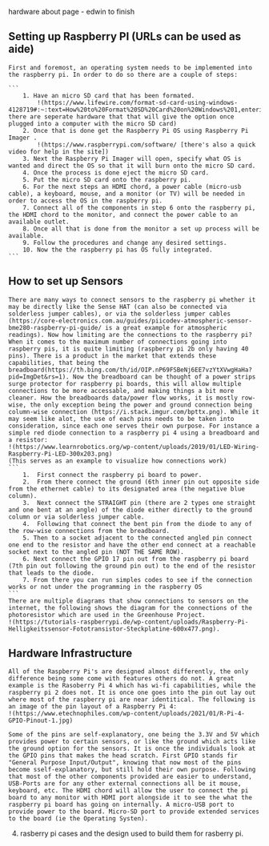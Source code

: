 hardware about page - edwin to finish

## Setting up Raspberry PI (URLs can be used as aide)

    First and foremost, an operating system needs to be implemented into the raspberry pi. In order to do so there are a couple of steps:

    ```
        1. Have an micro SD card that has been formated.
            !(https://www.lifewire.com/format-sd-card-using-windows-4128719#:~:text=How%20to%20Format%20SD%20Card%20on%20Windows%201,entering%20it%20into%20the%20Volume%20label.%20See%20More, there are seperate hardware that that will give the option once plugged into a computer with the micro SD card)
        2. Once that is done get the Raspberry Pi OS using Raspberry Pi Imager .
            !(https://www.raspberrypi.com/software/ [there's also a quick video for help in the site])
        3. Next the Raspberry Pi Imager will open, specify what OS is wanted and direct the OS so that it will burn onto the micro SD card.
        4. Once the process is done eject the micro SD card.
        5. Put the micro SD card onto the raspberry pi.
        6. For the next steps an HDMI chord, a power cable (micro-usb cable), a keyboard, mouse, and a monitor (or TV) will be needed in order to access the OS in the raspberry pi.
        7. Connect all of the components in step 6 onto the raspberry pi,  the HDMI chord to the monitor, and connect the power cable to an available outlet.
        8. Once all that is done from the monitor a set up process will be available.
        9. Follow the procedures and change any desired settings.
        10. Now the the raspberry pi has OS fully integrated.
    ```

## How to set up Sensors

    There are many ways to connect sensors to the raspberry pi whether it may be directly like the Sense HAT (can also be connected via solderless jumper cables), or via the solderless jumper cables (https://core-electronics.com.au/guides/piicodev-atmospheric-sensor-bme280-raspberry-pi-guide/ is a great example for atmospheric readings). Now how limiting are the connections to the raspberry pi? When it comes to the maximum number of connections going into raspberry pis, it is quite limiting (raspberry pi 2b only having 40 pins). There is a product in the market that extends these capabilities, that being the breadboard(https://th.bing.com/th/id/OIP.nP69FSBeNj6EE7vzYtXVwgHaHa?pid=ImgDet&rs=1). Now the breadboard can be thought of a power strips surge protector for raspberry pi boards, this will allow multiple connections to be more accessable, and making things a bit more cleaner. How the breadboards data/power flow works, it is mostly row-wise, the only exception being the power and ground connection being column-wise connection (https://i.stack.imgur.com/bpttx.png). While it may seem like alot, the use of each pins needs to be taken into consideration, since each one serves their own purpose. For instance a simple red diode connection to a raspberry pi 4 using a breadboard and a resistor: 
    !(https://www.learnrobotics.org/wp-content/uploads/2019/01/LED-Wiring-Raspberry-Pi-LED-300x203.png)
    (This serves as an example to visualize how connections work)
    ```
        1.  First connect the raspberry pi board to power.
        2.  From there connect the ground (6th inner pin out opposite side from the ethernet cable) to its designated area (the negative blue column).
        3.  Next connect the STRAIGHT pin (there are 2 types one straight and one bent at an angle) of the diode either directly to the ground column or via solderless jumper cable.
        4.  Following that connect the bent pin from the diode to any of the row-wise connections from the breadboard.
        5. Then to a socket adjacent to the connected angled pin connect one end to the resistor and have the other end connect at a reachable socket next to the angled pin (NOT THE SAME ROW).
        6. Next connect the GPIO 17 pin out from the raspberry pi board (7th pin out following the ground pin out) to the end of the resistor that leads to the diode.
        7. From there you can run simples codes to see if the connection works or not under the programming in the raspberry OS
    ```
    There are multiple diagrams that show connections to sensors on the internet, the following shows the diagram for the connections of the photoresistor which are used in the Greenhouse Project. 
    !(https://tutorials-raspberrypi.de/wp-content/uploads/Raspberry-Pi-Helligkeitssensor-Fototransistor-Steckplatine-600x477.png).
    

## Hardware Infrastructure

    All of the Raspberry Pi's are designed almost differently, the only difference being some come with features others do not. A great example is the Rasoberry Pi 4 which has wi-fi capabilities, while the raspberry pi 2 does not. It is once one goes into the pin out lay out where most of the raspberry pi are near identitical. The following is an image of the pin layout of a Raspberry Pi 4:
    !(https://www.etechnophiles.com/wp-content/uploads/2021/01/R-Pi-4-GPIO-Pinout-1.jpg)

    Some of the pins are self-explanatory, one being the 3.3V and 5V which provides power to certain sensors, or like the ground which acts like the ground option for the sensors. It is once the individuals look at the GPIO pins that makes the head scratch. First GPIO stands fir "General Purpose Input/Output", knowing that now most of the pins become sself-explanatory, but still hold their own purpose. Following that most of the other components provided are easier to understand, USB-Ports are for any other external connections all be it mouse, keyboard, etc. The HDMI chord will allow the user to connect the pi board to any monitor with HDMI port alongside it to see the what the raspberry pi board has going on internally. A micro-USB port to provide power to the board. Micro-SD port to provide extended services to the board (ie the Operating Systen).

4. rasberry pi cases and the design used to build them for rasberry pi. 
